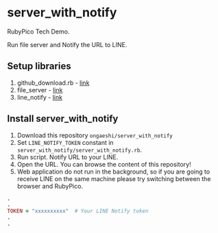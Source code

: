 # server_with_notify

RubyPico Tech Demo.

Run file server and Notify the URL to LINE.

## Setup libraries

1. github_download.rb - [link](https://github.com/rubypico/RubyPicoGems)
2. file_server - [link](https://github.com/rubypico/file_server)
3. line_notify - [link](https://github.com/rubypico/line_notify)

## Install server_with_notify

1. Download this repository `ongaeshi/server_with_notify`
2. Set `LINE_NOTIFY_TOKEN` constant in `server_with_notify/server_with_notify.rb`.
3. Run script. Notify URL to your LINE.
4. Open the URL. You can browse the content of this repository!
5. Web application do not run in the background, so if you are going to receive LINE on the same machine please try switching between the browser and RubyPico.

```ruby
.
.
TOKEN = "xxxxxxxxxx"  # Your LINE Notify token
.
.
```
